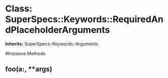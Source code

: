 # Class: SuperSpecs::Keywords::RequiredAndPlaceholderArguments
**Inherits:** SuperSpecs::Keywords::Arguments
    




#Instance Methods
## foo(a:, **args) [](#method-i-foo)

